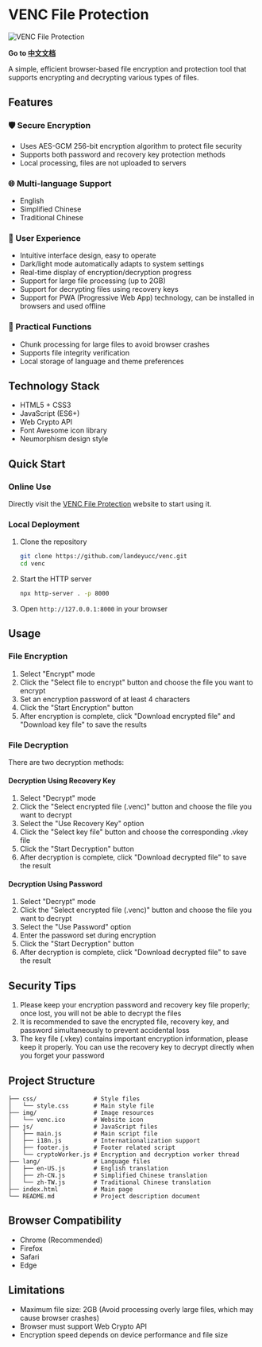 # VENC File Protection
![VENC File Protection](img/venc.ico)

**Go to [中文文档](README_CN.md)**

A simple, efficient browser-based file encryption and protection tool that supports encrypting and decrypting various types of files.

## Features

### 🛡️ Secure Encryption
- Uses AES-GCM 256-bit encryption algorithm to protect file security
- Supports both password and recovery key protection methods
- Local processing, files are not uploaded to servers

### 🌐 Multi-language Support
- English
- Simplified Chinese
- Traditional Chinese

### 🎨 User Experience
- Intuitive interface design, easy to operate
- Dark/light mode automatically adapts to system settings
- Real-time display of encryption/decryption progress
- Support for large file processing (up to 2GB)
- Support for decrypting files using recovery keys
- Support for PWA (Progressive Web App) technology, can be installed in browsers and used offline

### 🔧 Practical Functions
- Chunk processing for large files to avoid browser crashes
- Supports file integrity verification
- Local storage of language and theme preferences

## Technology Stack

- HTML5 + CSS3
- JavaScript (ES6+)
- Web Crypto API
- Font Awesome icon library
- Neumorphism design style

## Quick Start

### Online Use
Directly visit the [VENC File Protection](https://venc.vl-x.vip/) website to start using it.

### Local Deployment
1. Clone the repository
   ```bash
   git clone https://github.com/landeyucc/venc.git
   cd venc
   ```
2. Start the HTTP server
   ```bash
   npx http-server . -p 8000
   ```
3. Open `http://127.0.0.1:8000` in your browser

## Usage

### File Encryption
1. Select "Encrypt" mode
2. Click the "Select file to encrypt" button and choose the file you want to encrypt
3. Set an encryption password of at least 4 characters
4. Click the "Start Encryption" button
5. After encryption is complete, click "Download encrypted file" and "Download key file" to save the results

### File Decryption
There are two decryption methods:

#### Decryption Using Recovery Key
1. Select "Decrypt" mode
2. Click the "Select encrypted file (.venc)" button and choose the file you want to decrypt
3. Select the "Use Recovery Key" option
4. Click the "Select key file" button and choose the corresponding .vkey file
5. Click the "Start Decryption" button
6. After decryption is complete, click "Download decrypted file" to save the result

#### Decryption Using Password
1. Select "Decrypt" mode
2. Click the "Select encrypted file (.venc)" button and choose the file you want to decrypt
3. Select the "Use Password" option
4. Enter the password set during encryption
5. Click the "Start Decryption" button
6. After decryption is complete, click "Download decrypted file" to save the result

## Security Tips

1. Please keep your encryption password and recovery key file properly; once lost, you will not be able to decrypt the files
2. It is recommended to save the encrypted file, recovery key, and password simultaneously to prevent accidental loss
3. The key file (.vkey) contains important encryption information, please keep it properly. You can use the recovery key to decrypt directly when you forget your password

## Project Structure

```
├── css/                # Style files
│   └── style.css       # Main style file
├── img/                # Image resources
│   └── venc.ico        # Website icon
├── js/                 # JavaScript files
│   ├── main.js         # Main script file
│   ├── i18n.js         # Internationalization support
│   ├── footer.js       # Footer related script
│   └── cryptoWorker.js # Encryption and decryption worker thread
├── lang/               # Language files
│   ├── en-US.js        # English translation
│   ├── zh-CN.js        # Simplified Chinese translation
│   └── zh-TW.js        # Traditional Chinese translation
├── index.html          # Main page
└── README.md           # Project description document
```

## Browser Compatibility

- Chrome (Recommended)
- Firefox
- Safari
- Edge

## Limitations

- Maximum file size: 2GB (Avoid processing overly large files, which may cause browser crashes)
- Browser must support Web Crypto API
- Encryption speed depends on device performance and file size
